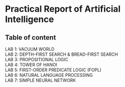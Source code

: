 # Practical Report of Artificial Intelligence

## Table of content
LAB 1: VACUUM WORLD <br />
LAB 2: DEPTH-FIRST SEARCH & BREAD-FIRST SEARCH <br />
LAB 3: PROPOSITIONAL LOGIC<br />
LAB 4: TOWER OF HANOI<br />
LAB 5: FIRST-ORDER PREDICATE LOGIC (FOPL)<br />
LAB 6: NATURAL LANGUAGE PROCESSING<br />
LAB 7: SIMPLE NEURAL NETWORK<br />